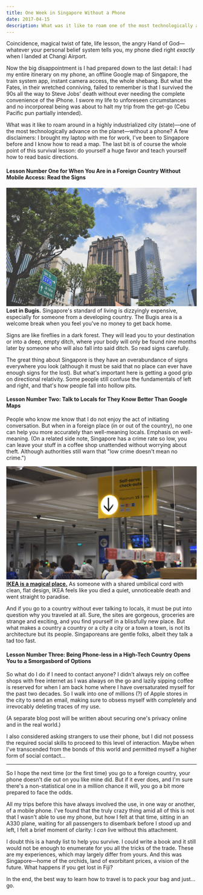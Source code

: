 ```yaml
---
title: One Week in Singapore Without a Phone
date: 2017-04-15
description: What was it like to roam one of the most technologically advanced cities on the planet without a phone?
---
```


Coincidence, magical twist of fate, life lesson, the angry Hand of God—whatever your personal belief system tells you, my phone died right *exactly* when I landed at Changi Airport.

Now the big disappointment is I had prepared down to the last detail: I had my entire itinerary on my phone, an offline Google map of Singapore, the train system app, instant camera access, the whole shebang. But what the Fates, in their wretched conniving, failed to remember is that I survived the 90s all the way to Steve Jobs' death without ever needing the complete convenience of the iPhone. I swore my life to unforeseen circumstances and no incorporeal being was about to halt my trip from the get-go (Cebu Pacific pun partially intended).

<!--excerpt-->

What was it like to roam around in a highly industrialized city (state)—one of the most technologically advance on the planet—without a phone? A few disclaimers: I brought my laptop with me for work, I've been to Singapore before and I know how to read a map. The last bit is of course the whole point of this survival lesson: do yourself a huge favor and teach yourself how to read basic directions.


#### Lesson Number One for When You Are in a Foreign Country Without Mobile Access: Read the Signs

<div class="post-img-container"><img src="/assets/posts/20170415-01.jpg" oncontextmenu="return false" /><div class="img-caption"><b>Lost in Bugis.</b> Singapore's standard of living is dizzyingly expensive, especially for someone from a developing country. The Bugis area is a welcome break when you feel you've no money to get back home.</div></div>

Signs are like fireflies in a dark forest. They will lead you to your destination or into a deep, empty ditch, where your body will only be found nine months later by someone who will also fall into said ditch. So read signs carefully.

The great thing about Singapore is they have an overabundance of signs everywhere you look (although it must be said that no place can ever have enough signs for the lost). But what's important here is getting a good grip on directional relativity. Some people still confuse the fundamentals of left and right, and that's how people fall into hollow pits.


#### Lesson Number Two: Talk to Locals for They Know Better Than Google Maps

People who know me know that I do not enjoy the act of initiating conversation. But when in a foreign place (in or out of the country), no one can help you more accurately than well-meaning locals. Emphasis on well-meaning. (On a related side note, Singapore has a crime rate so low, you can leave your stuff in a coffee shop unattended without worrying about theft. Although authorities still warn that "low crime doesn't mean no crime.")

<div class="post-img-container"><img src="/assets/posts/20170415-02.jpg" oncontextmenu="return false" /><div class="img-caption"><b><a href="http://marvelcinematicuniverse.wikia.com/wiki/Tahiti" target="blank">IKEA is a magical place.</a></b> As someone with a shared umbilical cord with clean, flat design, IKEA feels like you died a quiet, unnoticeable death and went straight to paradise.</div></div>

And if you go to a country without ever talking to locals, it must be put into question why you traveled at all. Sure, the sites are gorgeous, groceries are strange and exciting, and you find yourself in a blissfully new place. But what makes a country a country or a city a city or a town a town, is not its architecture but its people. Singaporeans are gentle folks, albeit they talk a tad too fast.


#### Lesson Number Three: Being Phone-less in a High-Tech Country Opens You to a Smorgasbord of Options

So what do I do if I need to contact anyone? I didn't always rely on coffee shops with free internet as I was always on the go and lazily sipping coffee is reserved for when I am back home where I have oversaturated myself for the past two decades. So I walk into one of millions (?) of Apple stores in the city to send an email, making sure to obsess myself with completely and irrevocably deleting traces of my use.

(A separate blog post will be written about securing one's privacy online and in the real world.)

I also considered asking strangers to use their phone, but I did not possess the required social skills to proceed to this level of interaction. Maybe when I've transcended from the bonds of this world and permitted myself a higher form of social contact...



<hr>

So I hope the next time (or the first time) you go to a foreign country, your phone doesn't die out on you like mine did. But if it ever does, and I'm sure there's a non-statistical one in a million chance it will, you go a bit more prepared to face the odds.

All my trips before this have always involved the use, in one way or another, of a mobile phone. I've found that the truly crazy thing amid all of this is not that I wasn't able to use my phone, but how I felt at that time, sitting in an A330 plane, waiting for all passengers to disembark before I stood up and left, I felt a brief moment of clarity: I *can* live without this attachment.

I doubt this is a handy list to help you survive. I could write a book and it still would not be enough to enumerate for you all the tricks of the trade. These are my experiences, which may largely differ from yours. And this was Singapore—home of the orchids, land of exorbitant prices, a vision of the future. What happens if you get lost in Fiji?

In the end, the best way to learn how to travel is to pack your bag and just... go.
